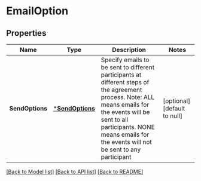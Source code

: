# EmailOption

## Properties
Name | Type | Description | Notes
------------ | ------------- | ------------- | -------------
**SendOptions** | [***SendOptions**](SendOptions.md) | Specify emails to be sent to different participants at different steps of the agreement process. Note: ALL means  emails for the events will be sent to all participants. NONE means emails for the events will not be sent to any participant | [optional] [default to null]

[[Back to Model list]](../README.md#documentation-for-models) [[Back to API list]](../README.md#documentation-for-api-endpoints) [[Back to README]](../README.md)


